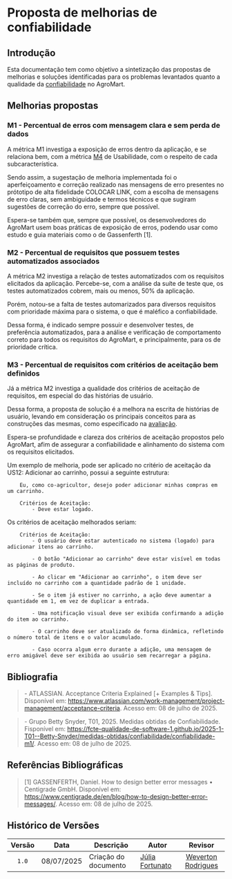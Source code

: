# Proposta de melhorias de confiabilidade

## Introdução

Esta documentação tem como objetivo a sintetização das propostas de melhorias e soluções identificadas para os problemas levantados quanto a qualidade da [confiabilidade](https://fcte-qualidade-de-software-1.github.io/2025-1-T01--Betty-Snyder/medidas-obtidas/confiabilidade/confiabilidade-m1/) no AgroMart. 

## Melhorias propostas 

### M1 - Percentual de erros com mensagem clara e sem perda de dados

A métrica M1 investiga a exposição de erros dentro da aplicação, e se relaciona bem, com a métrica [M4](https://fcte-qualidade-de-software-1.github.io/2025-1-T01--Betty-Snyder/medidas-obtidas/usabilidade/usabilidade-m4/) de Usabilidade, com o respeito de cada subcaracterística. 

Sendo assim, a sugestação de melhoria implementada foi o aperfeiçoamento e correção realizado nas mensagens de erro presentes no prótotipo de alta fidelidade COLOCAR LINK, com a escolha de mensagens de erro claras, sem ambiguidade e termos técnicos e que sugiram sugestões de correção do erro, sempre que possível. 

Espera-se também que, sempre que possível, os desenvolvedores do AgroMart usem boas práticas de exposição de erros, podendo usar como estudo e guia materiais como o de Gassenferth [1].

### M2 - Percentual de requisitos que possuem testes automatizados associados

A métrica M2 investiga a relação de testes automatizados com os requisitos elicitados da aplicação. Percebe-se, com a análise da suíte de teste que, os testes automatizados cobrem, mais ou menos, 50% da aplicação.

Porém, notou-se a falta de testes automarizados para diversos requisitos com prioridade máxima para o sistema, o que é maléfico a confiabilidade. 

Dessa forma, é indicado sempre possuir e desenvolver testes, de preferência automatizados, para a análise e verificação de comportamento correto para todos os requisitos do AgroMart, e principalmente, para os de prioridade crítica.

### M3 - Percentual de requisitos com critérios de aceitação bem definidos

Já a métrica M2 investiga a qualidade dos critérios de aceitação de requisitos, em especial do das histórias de usuário. 

Dessa forma, a proposta de solução é a melhora na escrita de histórias de usuário, levando em consideração os principais conceitos para as construções das mesmas, como especificado na [avaliação](https://fcte-qualidade-de-software-1.github.io/2025-1-T01--Betty-Snyder/medidas-obtidas/confiabilidade/confiabilidade-m3/). 

Espera-se profundidade e clareza dos critérios de aceitação propostos pelo AgroMart, afim de assegurar a confiabilidade e alinhamento do sistema com os requisitos elicitados. 

Um exemplo de melhoria, pode ser aplicado no critério de aceitação da US12: Adicionar ao carrinho, possui a seguinte estrutura: 

        Eu, como co-agricultor, desejo poder adicionar minhas compras em um carrinho.

        Critérios de Aceitação:
            - Deve estar logado.

Os critérios de aceitação melhorados seriam: 

        Critérios de Aceitação: 
            - O usuário deve estar autenticado no sistema (logado) para adicionar itens ao carrinho.

            - O botão "Adicionar ao carrinho" deve estar visível em todas as páginas de produto.

            - Ao clicar em "Adicionar ao carrinho", o item deve ser incluído no carrinho com a quantidade padrão de 1 unidade.

            - Se o item já estiver no carrinho, a ação deve aumentar a quantidade em 1, em vez de duplicar a entrada.

            - Uma notificação visual deve ser exibida confirmando a adição do item ao carrinho.

            - O carrinho deve ser atualizado de forma dinâmica, refletindo o número total de itens e o valor acumulado.

            - Caso ocorra algum erro durante a adição, uma mensagem de erro amigável deve ser exibida ao usuário sem recarregar a página.


## Bibliografia 

> \- ATLASSIAN. Acceptance Criteria Explained [+ Examples & Tips]. Disponível em: <https://www.atlassian.com/work-management/project-management/acceptance-criteria>. Acesso em: 08 de julho de 2025.

> \- Grupo Betty Snyder, T01, 2025. Medidas obtidas de Confiabilidade. Fisponível em: <https://fcte-qualidade-de-software-1.github.io/2025-1-T01--Betty-Snyder/medidas-obtidas/confiabilidade/confiabilidade-m1/>. Acesso em: 08 de julho de 2025.
‌
## Referências Bibliográficas

> [1] GASSENFERTH, Daniel. How to design better error messages • Centigrade GmbH. Disponível em: <https://www.centigrade.de/en/blog/how-to-design-better-error-messages/>. Acesso em: 08 de julho de 2025.

## Histórico de Versões

|Versão|Data|Descrição|Autor|Revisor|
|:----:|----|---------|-----|:-----:|
|`1.0`|08/07/2025|Criação do documento| [Júlia Fortunato](https://github.com/julia-fortunato) | [Weverton Rodrigues](https://github.com/vevetin) |